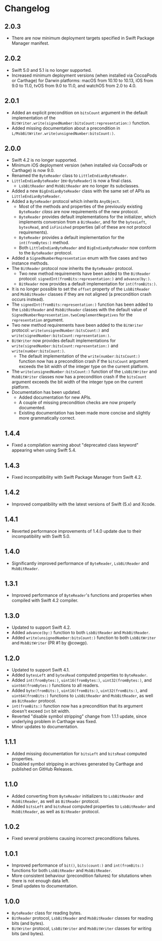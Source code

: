 # Changelog

## 2.0.3

- There are now minimum deployment targets specified in Swift Package Manager manifest.

## 2.0.2

- Swift 5.0 and 5.1 is no longer supported.
- Increased minimum deployment versions (when installed via CocoaPods or Carthage) for Darwin platforms: macOS from 10.10
to 10.13, iOS from 9.0 to 11.0, tvOS from 9.0 to 11.0, and watchOS from 2.0 to 4.0.

## 2.0.1

- Added an explicit precondition on `bitsCount` argument in the default implementation of the
`BitWriter.write(signedNumber:bitsCount:representation:)` function.
- Added missing documentation about a precondition in `L/MsbBitWriter.write(unsignedNumber:bitsCount:)`.

## 2.0.0

- Swift 4.2 is no longer supported.
- Minimum iOS deployment version (when installed via CocoaPods or Carthage) is now 9.0.
- Renamed the `ByteReader` class to `LittleEndianByteReader`.
- `LittleEndianByteReader` (ex-`ByteReader`) is now a final class.
  - `LsbBitReader` and `MsbBitReader` are no longer its subclasses.
- Added a new `BigEndianByteReader` class with the same set of APIs as `LittleEndianByteReader`.
- Added a `ByteReader` protocol which inherits `AnyObject`.
  - Most of the methods and properties of the previously existing `ByteReader` _class_ are now requirements of the new
  protocol.
  - `ByteReader` provides default implementations for the initializer, which implements conversion from a `BitReader`,
  and for the `bytesLeft`, `bytesRead`, and `isFinished` properties (all of these are not protocol requirements).
  - `ByteReader` provides a default implementation for the `int(fromBytes:)` method.
  - Both `LittleEndianByteReader` and `BigEndianByteReader` now conform to the `ByteReader` protocol.
- Added a `SignedNumberRepresentation` enum with five cases and two instance methods.
- The `BitReader` protocol now inherits the `ByteReader` protocol.
  - Two new method requirements have been added to the `BitReader` protocol: `signedInt(fromBits:representation:)` and
  `advance(by:)`.
  - `BitReader` now provides a default implementation for `int(fromBits:)`.
- It is no longer possible to set the `offset` property of the `LsbBitReader` and `MsbBitReader` classes if they are not
aligned (a precondition crash occurs instead).
- The `signedInt(fromBits:representation:)` function has been added to the `LsbBitReader` and `MsbBitReader` classes
with the default value of `SignedNumberRepresentation.twoComplementNegatives` for the `representation` argument.
- Two new method requirements have been added to the `BitWriter` protocol: `write(unsignedNumber:bitsCount:)` and
`write(signedNumber:bitsCount:representation:)`.
- `BitWriter` now provides default implementations for `write(signedNumber:bitsCount:representation:)` and
`write(number:bitsCount:)`.
  - The default implementation of the `write(number:bitsCount:)` function now has a precondition crash if the `bitsCount`
  argument exceeds the bit width of the integer type on the current platform.
- The `write(unsignedNumber:bitsCount:)` function of the `LsbBitWriter` and `MsbBitWriter` classes now has a
precondition crash if the `bitsCount` argument exceeds the bit width of the integer type on the current platform.
- Documentation has been updated.
  - Added documentation for new APIs.
  - A couple of missing precondition checks are now properly documented.
  - Existing documentation has been made more concise and slightly more grammatically correct.

## 1.4.4

- Fixed a compilation warning about "deprecated class keyword" appearing when using Swift 5.4.

## 1.4.3

- Fixed incompatibility with Swift Package Manager from Swift 4.2.

## 1.4.2

- Improved compatibility with the latest versions of Swift (5.x) and Xcode.

## 1.4.1

- Reverted performance improvements of 1.4.0 update due to their incompatibility with Swift 5.0.

## 1.4.0

- Significantly improved performance of `ByteReader`, `LsbBitReader` and `MsbBitReader`.

## 1.3.1

- Improved performance of `ByteReader`'s functions and properties when compiled with Swift 4.2 compiler.

## 1.3.0

- Updated to support Swift 4.2.
- Added `advance(by:)` function to both `LsbBitReader` and `MsbBitReader`.
- Added `write(unsignedNumber:bitsCount:)` function to both `LsbBitWriter` and `MsbBitWriter` (PR #1 by @cowgp).

## 1.2.0

- Updated to support Swift 4.1.
- Added `bytesLeft` and `bytesRead` computed properties to `ByteReader`.
- Added `int(fromBytes:)`, `uint16(fromBytes:)`, `uint32(fromBytes:)`, and `uint64(fromBytes:)` functions to all readers.
- Added `byte(fromBits:)`, `uint16(fromBits:)`, `uint32(fromBits:)`, and `uint64(fromBits:)` functions to `LsbBitReader`
  and `MsbBitReader`, as well as `BitReader` protocol.
- `int(fromBits:)` function now has a precondition that its argument doesn't exceed `Int` bit width.
- Reverted "disable symbol stripping" change from 1.1.1 update, since underlying problem in Carthage was fixed.
- Minor updates to documentation.

## 1.1.1

- Added missing documentation for `bitsLeft` and `bitsRead` computed properties.
- Disabled symbol stripping in archives generated by Carthage and published on GitHub Releases.

## 1.1.0

- Added converting from `ByteReader` initializers to `LsbBitReader` and `MsbBitReader`, as well as `BitReader` protocol.
- Added `bitsLeft` and `bitsRead` computed properties to `LsbBitReader` and `MsbBitReader`, as well as `BitReader`
  protocol.

## 1.0.2

- Fixed several problems causing incorrect preconditions failures.

## 1.0.1

- Improved performance of `bit()`, `bits(count:)` and `int(fromBits:)` functions for both `LsbBitReader` and `MsbBitReader`.
- More consistent behaviour (precondition failures) for situtations when there is not enough data left.
- Small updates to documentation.

## 1.0.0

- `ByteReader` class for reading bytes.
- `BitReader` protocol, `LsbBitReader` and `MsbBitReader` classes for reading bits (and bytes).
- `BitWriter` protocol, `LsbBitWriter` and `MsbBitWriter` classes for writing bits (and bytes).
